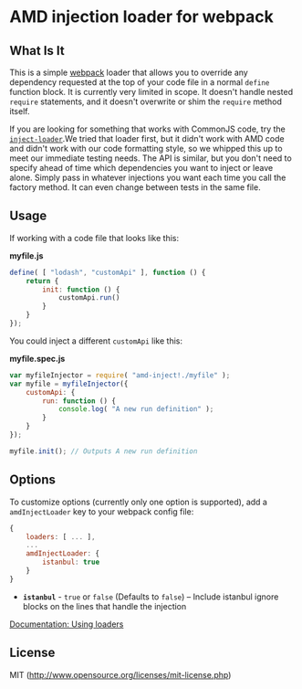 # AMD injection loader for webpack

## What Is It

This is a simple [webpack](http://webpack.github.io/) loader that allows you to override any dependency requested at the top of your code file in a normal `define` function block. It is currently very limited in scope. It doesn't handle nested `require` statements, and it doesn't overwrite or shim the `require` method itself.

If you are looking for something that works with CommonJS code, try the [`inject-loader`](https://github.com/plasticine/inject-loader).We tried that loader first, but it didn't work with AMD code and didn't work with our code formatting style, so we whipped this up to meet our immediate testing needs. The API is similar, but you don't need to specify ahead of time which dependencies you want to inject or leave alone. Simply pass in whatever injections you want each time you call the factory method. It can even change between tests in the same file.

## Usage

If working with a code file that looks like this:

**myfile.js**
```js
define( [ "lodash", "customApi" ], function () {
	return {
		init: function () {
			customApi.run()
		}
	}
});
```
You could inject a different `customApi` like this:

**myfile.spec.js**
```js
var myfileInjector = require( "amd-inject!./myfile" );
var myfile = myfileInjector({
	customApi: {
		run: function () {
			console.log( "A new run definition" );
		}
	}
});

myfile.init(); // Outputs A new run definition

```

## Options

To customize options (currently only one option is supported), add a `amdInjectLoader` key to your webpack config file:

```js
{
	loaders: [ ... ],
	...
	amdInjectLoader: {
		istanbul: true
	}
}
```

* **`istanbul`** - `true` or `false` (Defaults to `false`) – Include istanbul ignore blocks on the lines that handle the injection


[Documentation: Using loaders](http://webpack.github.io/docs/using-loaders.html)

## License

MIT (<http://www.opensource.org/licenses/mit-license.php>)
